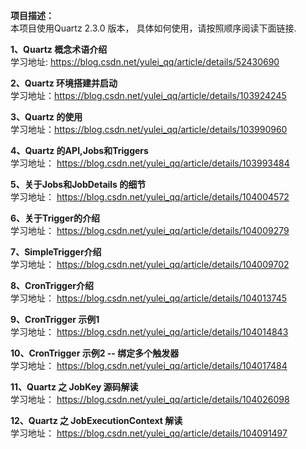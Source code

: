 **项目描述：**  
    本项目使用Quartz 2.3.0 版本， 具体如何使用，请按照顺序阅读下面链接.  
                 
**1、Quartz 概念术语介绍**  
     学习地址: https://blog.csdn.net/yulei_qq/article/details/52430690

**2、Quartz 环境搭建并启动**  
     学习地址：https://blog.csdn.net/yulei_qq/article/details/103924245

**3、Quartz 的使用**  
   学习地址：https://blog.csdn.net/yulei_qq/article/details/103990960
   
**4、Quartz 的API,Jobs和Triggers**  
   学习地址： https://blog.csdn.net/yulei_qq/article/details/103993484

**5、关于Jobs和JobDetails 的细节**  
   学习地址： https://blog.csdn.net/yulei_qq/article/details/104004572

**6、关于Trigger的介绍**  
   学习地址： https://blog.csdn.net/yulei_qq/article/details/104009279
   
**7、SimpleTrigger介绍**  
   学习地址： https://blog.csdn.net/yulei_qq/article/details/104009702
           
**8、CronTrigger介绍**  
   学习地址： https://blog.csdn.net/yulei_qq/article/details/104013745
   
**9、CronTrigger 示例1**  
   学习地址： https://blog.csdn.net/yulei_qq/article/details/104014843     
   
**10、CronTrigger 示例2 -- 绑定多个触发器**  
   学习地址： https://blog.csdn.net/yulei_qq/article/details/104017484
   
**11、Quartz 之 JobKey 源码解读**  
   学习地址： https://blog.csdn.net/yulei_qq/article/details/104026098   
   
**12、Quartz 之 JobExecutionContext 解读**  
   学习地址： https://blog.csdn.net/yulei_qq/article/details/104091497
   
